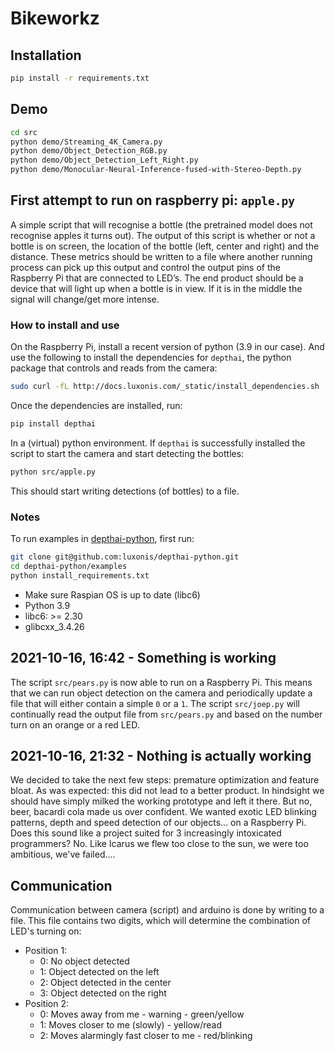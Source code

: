 # Bikeworkz

## Installation

``` bash
pip install -r requirements.txt
```

## Demo

``` bash
cd src
python demo/Streaming_4K_Camera.py
python demo/Object_Detection_RGB.py
python demo/Object_Detection_Left_Right.py
python demo/Monocular-Neural-Inference-fused-with-Stereo-Depth.py
```

## First attempt to run on raspberry pi: `apple.py`

A simple script that will recognise a bottle (the pretrained model does not recognise
apples it turns out). The output of this script is whether or not a bottle is on screen,
the location of the bottle (left, center and right) and the distance. These metrics
should be written to a file where another running process can pick up this output and
control the output pins of the Raspberry Pi that are connected to LED’s. The end product
should be a device that will light up when a bottle is in view. If it is in the middle
the signal will change/get more intense.

### How to install and use

On the Raspberry Pi, install a recent version of python (3.9 in our case). And use the
following to install the dependencies for `depthai`, the python package that controls
and reads from the camera:

``` bash
sudo curl -fL http://docs.luxonis.com/_static/install_dependencies.sh | bash
```

Once the dependencies are installed, run:

``` bash
pip install depthai
```

In a (virtual) python environment. If `depthai` is successfully installed the script to
start the camera and start detecting the bottles:

``` bash
python src/apple.py
```

This should start writing detections (of bottles) to a file.

### Notes

To run examples in [depthai-python](https://github.com/luxonis/depthai-python), first
run:

``` bash
git clone git@github.com:luxonis/depthai-python.git
cd depthai-python/examples
python install_requirements.txt
```

- Make sure Raspian OS is up to date (libc6)
- Python 3.9
- libc6: >= 2.30
- glibcxx_3.4.26

## 2021-10-16, 16:42 - Something is working

The script `src/pears.py` is now able to run on a Raspberry Pi. This means that we can
run object detection on the camera and periodically update a file that will either
contain a simple `0` or a `1`. The script `src/joep.py` will continually read the output
file from `src/pears.py` and based on the number turn on an orange or a red LED.

## 2021-10-16, 21:32 - Nothing is actually working

We decided to take the next few steps: premature optimization and feature bloat. As was
expected: this did not lead to a better product. In hindsight we should have simply
milked the working prototype and left it there. But no, beer, bacardi cola made us over
confident. We wanted exotic LED blinking patterns, depth and speed detection of our
objects... on a Raspberry Pi. Does this sound like a project suited for 3 increasingly
intoxicated programmers? No. Like Icarus we flew too close to the sun, we were too
ambitious, we've failed....

## Communication

Communication between camera (script) and arduino is done by writing to a file. This
file contains two digits, which will determine the combination of LED's turning on:

- Position 1:
  - 0: No object detected
  - 1: Object detected on the left
  - 2: Object detected in the center
  - 3: Object detected on the right
- Position 2:
  - 0: Moves away from me - warning - green/yellow
  - 1: Moves closer to me (slowly) - yellow/read
  - 2: Moves alarmingly fast closer to me - red/blinking
